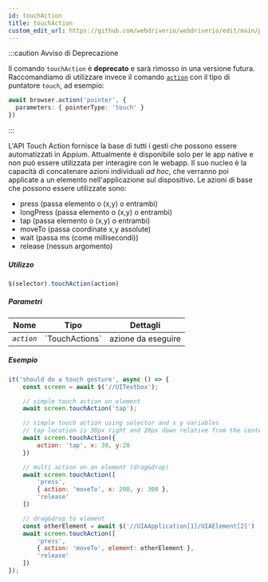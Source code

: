 ```yaml
---
id: touchAction
title: touchAction
custom_edit_url: https://github.com/webdriverio/webdriverio/edit/main/packages/webdriverio/src/commands/element/touchAction.ts
---
```


:::caution Avviso di Deprecazione

Il comando `touchAction` è __deprecato__ e sarà rimosso in una versione futura.
Raccomandiamo di utilizzare invece il comando [`action`](/docs/api/browser/action) con
il tipo di puntatore `touch`, ad esempio:

```ts
await browser.action('pointer', {
  parameters: { pointerType: 'touch' }
})
```

:::

L'API Touch Action fornisce la base di tutti i gesti che possono essere automatizzati in Appium.
Attualmente è disponibile solo per le app native e non può essere utilizzata per interagire con le webapp.
Il suo nucleo è la capacità di concatenare azioni individuali _ad hoc_, che verranno poi
applicate a un elemento nell'applicazione sul dispositivo. Le azioni di base che possono essere utilizzate sono:

- press (passa elemento o (x,y) o entrambi)
- longPress (passa elemento o (x,y) o entrambi)
- tap (passa elemento o (x,y) o entrambi)
- moveTo (passa coordinate x,y assolute)
- wait (passa ms (come millisecondi))
- release (nessun argomento)

##### Utilizzo

```js
$(selector).touchAction(action)
```

##### Parametri

<table>
  <thead>
    <tr>
      <th>Nome</th><th>Tipo</th><th>Dettagli</th>
    </tr>
  </thead>
  <tbody>
    <tr>
      <td><code><var>action</var></code></td>
      <td>`TouchActions`</td>
      <td>azione da eseguire</td>
    </tr>
  </tbody>
</table>

##### Esempio

```js title="touchAction.js"
it('should do a touch gesture', async () => {
    const screen = await $('//UITextbox');

    // simple touch action on element
    await screen.touchAction('tap');

    // simple touch action using selector and x y variables
    // tap location is 30px right and 20px down relative from the center of the element
    await screen.touchAction({
        action: 'tap', x: 30, y:20
    })

    // multi action on an element (drag&drop)
    await screen.touchAction([
        'press',
        { action: 'moveTo', x: 200, y: 300 },
        'release'
    ])

    // drag&drop to element
    const otherElement = await $('//UIAApplication[1]/UIAElement[2]')
    await screen.touchAction([
        'press',
        { action: 'moveTo', element: otherElement },
        'release'
    ])
});
```